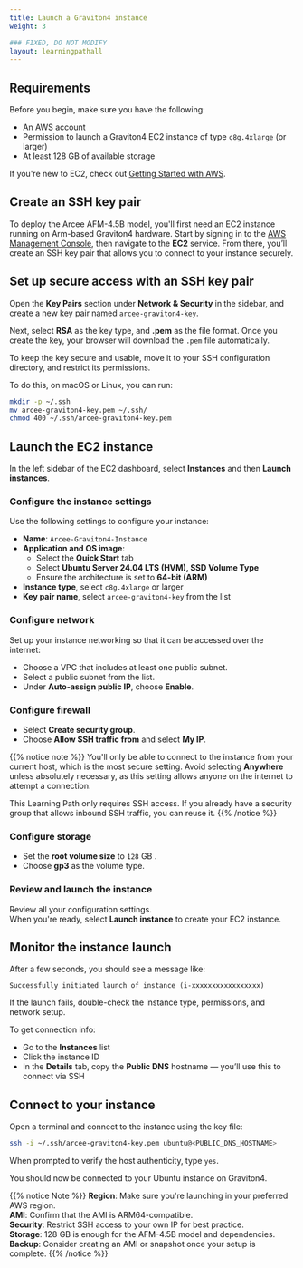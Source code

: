 ```yaml
---
title: Launch a Graviton4 instance
weight: 3

### FIXED, DO NOT MODIFY
layout: learningpathall
---
```


## Requirements

Before you begin, make sure you have the following:

- An AWS account  
- Permission to launch a Graviton4 EC2 instance of type `c8g.4xlarge` (or larger)  
- At least 128 GB of available storage

If you're new to EC2, check out [Getting Started with AWS](/learning-paths/servers-and-cloud-computing/csp/aws/).

## Create an SSH key pair

To deploy the Arcee AFM-4.5B model, you'll first need an EC2 instance running on Arm-based Graviton4 hardware. Start by signing in to the [AWS Management Console](https://console.aws.amazon.com), then navigate to the **EC2** service. From there, you’ll create an SSH key pair that allows you to connect to your instance securely.

## Set up secure access with an SSH key pair


Open the **Key Pairs** section under **Network & Security** in the sidebar, and create a new key pair named `arcee-graviton4-key`. 

Next, select **RSA** as the key type, and **.pem** as the file format. Once you create the key, your browser will download the `.pem` file automatically.

To keep the key secure and usable, move it to your SSH configuration directory, and restrict its permissions.

To do this, on macOS or Linux, you can run:

```bash
mkdir -p ~/.ssh
mv arcee-graviton4-key.pem ~/.ssh/
chmod 400 ~/.ssh/arcee-graviton4-key.pem
```

## Launch the EC2 instance

In the left sidebar of the EC2 dashboard, select **Instances** and then **Launch instances**.

### Configure the instance settings

Use the following settings to configure your instance:

- **Name**: `Arcee-Graviton4-Instance`  
- **Application and OS image**:  
  - Select the **Quick Start** tab  
  - Select **Ubuntu Server 24.04 LTS (HVM), SSD Volume Type**  
  - Ensure the architecture is set to **64-bit (ARM)**  
- **Instance type**, select `c8g.4xlarge` or larger  
- **Key pair name**, select `arcee-graviton4-key` from the list

### Configure network

Set up your instance networking so that it can be accessed over the internet:

- Choose a VPC that includes at least one public subnet.  
- Select a public subnet from the list.  
- Under **Auto-assign public IP**, choose **Enable**.

### Configure firewall

- Select **Create security group**.  
- Choose **Allow SSH traffic from** and select **My IP**.

{{% notice note %}}
You'll only be able to connect to the instance from your current host, which is the most secure setting. Avoid selecting **Anywhere** unless absolutely necessary, as this setting allows anyone on the internet to attempt a connection.

This Learning Path only requires SSH access. If you already have a security group that allows inbound SSH traffic, you can reuse it.
{{% /notice %}}

### Configure storage

- Set the **root volume size** to `128` GB . 
- Choose **gp3** as the volume type.

### Review and launch the instance

Review all your configuration settings.  
When you're ready, select **Launch instance** to create your EC2 instance.

## Monitor the instance launch

After a few seconds, you should see a message like:

```
Successfully initiated launch of instance (i-xxxxxxxxxxxxxxxxx)
```

If the launch fails, double-check the instance type, permissions, and network setup.

To get connection info:
- Go to the **Instances** list
- Click the instance ID
- In the **Details** tab, copy the **Public DNS** hostname — you’ll use this to connect via SSH

## Connect to your instance

Open a terminal and connect to the instance using the key file:

```bash
ssh -i ~/.ssh/arcee-graviton4-key.pem ubuntu@<PUBLIC_DNS_HOSTNAME>
```

When prompted to verify the host authenticity, type `yes`.

You should now be connected to your Ubuntu instance on Graviton4.

{{% notice Note %}}
**Region**: Make sure you're launching in your preferred AWS region.  
**AMI**: Confirm that the AMI is ARM64-compatible.  
**Security**: Restrict SSH access to your own IP for best practice.  
**Storage**: 128 GB is enough for the AFM-4.5B model and dependencies.  
**Backup**: Consider creating an AMI or snapshot once your setup is complete.
{{% /notice %}}

